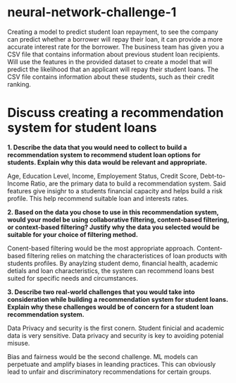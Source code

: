 # neural-network-challenge-1
Creating a model to predict student loan repayment, to see the company can predict whether a borrower will repay their loan, it can provide a more accurate interest rate for the borrower. 
The business team has given you a CSV file that contains information about previous student loan recipients. Will use the features in the provided dataset to create a model that will predict the likelihood that an applicant will repay their student loans. The CSV file contains information about these students, such as their credit ranking.

# Discuss creating a recommendation system for student loans

**1. Describe the data that you would need to collect to build a recommendation system to recommend student loan options for students. Explain why this data would be relevant and appropriate.**

Age, Education Level, Income, Employement Status, Credit Score, Debt-to-Income Ratio, are the primary data to build a recommendation system. Said features give insighr to a students financial capacity and helps build a risk profile. This help recommend suitable loan and interests rates.
  
**2. Based on the data you chose to use in this recommendation system, would your model be using collaborative filtering, content-based filtering, or context-based filtering? Justify why the data you selected would be suitable for your choice of filtering method.**

Conent-based filtering would be the most appropriate approach. Content-based filtering relies on matching the characteristices of loan products with students profiles. By anaylzing student demo, financial health, academic detials and loan characteristics, the system can recommend loans best suited for specific needs and circumstances.

**3. Describe two real-world challenges that you would take into consideration while building a recommendation system for student loans. Explain why these challenges would be of concern for a student loan recommendation system.**

Data Privacy and security is the first conern. Student finicial and academic data is very sensitive. Data privacy and security is key to avoiding potenial misuse.

Bias and fairness would be the second challenge. ML models can perpetuate and amplify biases in leanding practices. This can obviously lead to unfair and discriminatory recommendations for certain groups.
